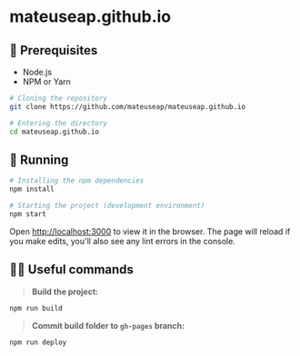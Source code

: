 # mateuseap.github.io

## 🔧 Prerequisites

- Node.js
- NPM or Yarn

```bash
# Cloning the repository
git clone https://github.com/mateuseap/mateuseap.github.io

# Entering the directory
cd mateuseap.github.io
```

## 🚀 Running

```bash
# Installing the npm dependencies
npm install

# Starting the project (development environment)
npm start
```

Open [http://localhost:3000](http://localhost:3000) to view it in the browser. The page will reload if you make edits, you'll also see any lint errors in the console.

## 🧙‍♂️ Useful commands

> **Build the project:**

```bash
npm run build
```

> **Commit build folder to `gh-pages` branch:**

```bash
npm run deploy
```
